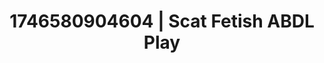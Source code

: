 ---
categories:
- Wet lips
- AI-generated
- Romantic kink
- Naughty librarian
- Subtle kink
- Voyeur fantasy
- ASMR
- Cosplay
image: /assets/images/1746580904604.jpg
layout: post
seo:
  description: Featured content with sensual ABDL Play, Scat Fetish. HD images available.
  keywords: ABDL Play, Scat Fetish
  og_image: /assets/images/1746580904604.jpg
  schema_type: VisualArtwork
tags:
- '#1746580904604'
- Scat Fetish
- ABDL Play
title: 1746580904604 | Scat Fetish ABDL Play
---